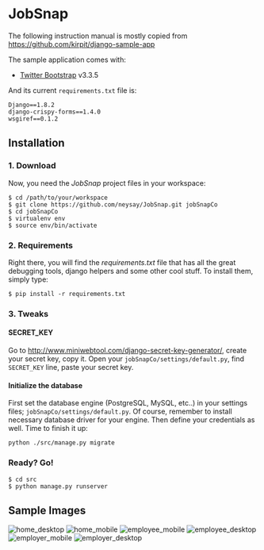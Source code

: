 # JobSnap
The following instruction manual is mostly copied from 
https://github.com/kirpit/django-sample-app

The sample application comes with:
* [Twitter Bootstrap](http://getbootstrap.com/) v3.3.5

And its current `requirements.txt` file is:

```
Django==1.8.2
django-crispy-forms==1.4.0
wsgiref==0.1.2
```

## Installation

### 1. Download
Now, you need the *JobSnap* project files in your workspace:

    $ cd /path/to/your/workspace
    $ git clone https://github.com/neysay/JobSnap.git jobSnapCo
    $ cd jobSnapCo
    $ virtualenv env
    $ source env/bin/activate

### 2. Requirements
Right there, you will find the *requirements.txt* file that has all the great debugging tools, django helpers and some other cool stuff. To install them, simply type:

`$ pip install -r requirements.txt`

### 3. Tweaks

#### SECRET_KEY
Go to <http://www.miniwebtool.com/django-secret-key-generator/>, create your secret key, copy it. Open your `jobSnapCo/settings/default.py`, find `SECRET_KEY` line, paste your secret key.


#### Initialize the database
First set the database engine (PostgreSQL, MySQL, etc..) in your settings files; `jobSnapCo/settings/default.py`. Of course, remember to install necessary database driver for your engine. Then define your credentials as well. Time to finish it up:

`python ./src/manage.py migrate`

### Ready? Go!
```
$ cd src
$ python manage.py runserver
```

## Sample Images
![home_desktop](sample_images/home_desktop.png)
![home_mobile](sample_images/home_mobile.png)
![employee_mobile](sample_images/employee_mobile.png)
![employee_desktop](sample_images/employee_desktop.png)
![employer_mobile](sample_images/employer_mobile.png)
![employer_desktop](sample_images/employer_desktop.png)




